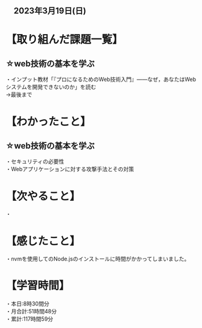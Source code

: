## 　2023年3月19日(日)
# 【取り組んだ課題一覧】
## ☆web技術の基本を学ぶ  
・インプット教材「『プロになるためのWeb技術入門』――なぜ，あなたはWebシステムを開発できないのか」を読む  
→最後まで
# 【わかったこと】
## ☆web技術の基本を学ぶ  
・セキュリティの必要性<br>
・Webアプリケーションに対する攻撃手法とその対策  
# 【次やること】
・
# 【感じたこと】
・nvmを使用してのNode.jsのインストールに時間がかかってしまいました。
# 【学習時間】
・本日:8時30間分<br>
・月合計:51時間48分<br>
・累計:117時間59分
